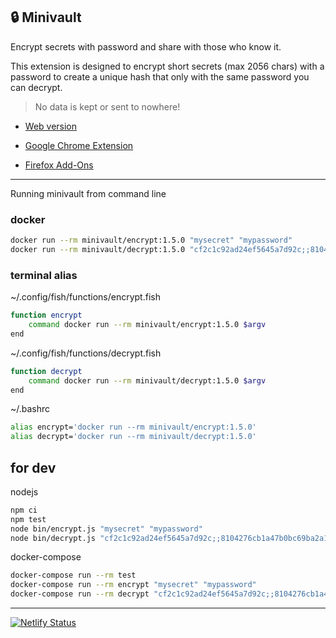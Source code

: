 ## 🔒 Minivault

Encrypt secrets with password and share with those who know it.

This extension is designed to encrypt short secrets (max 2056 chars) with a password to create a unique hash that only with the same password you can decrypt.

> No data is kept or sent to nowhere! 

* [Web version](https://minivault.netlify.app/)

* [Google Chrome Extension](https://chrome.google.com/webstore/detail/minivault/ecnpflgglffkleflcmefcmfpenlagjpk)

* [Firefox Add-Ons](https://addons.mozilla.org/en-US/firefox/addon/minivault/?src=search)

----

Running minivault from command line

### docker

 ```sh
docker run --rm minivault/encrypt:1.5.0 "mysecret" "mypassword"
docker run --rm minivault/decrypt:1.5.0 "cf2c1c92ad24ef5645a7d92c;;8104276cb1a47b0bc69ba2a19115878ff10ee3b4fd6dc28e" "mypassword"
```

### terminal alias

~/.config/fish/functions/encrypt.fish
```sh
function encrypt
    command docker run --rm minivault/encrypt:1.5.0 $argv
end
```

~/.config/fish/functions/decrypt.fish
```sh
function decrypt
    command docker run --rm minivault/decrypt:1.5.0 $argv
end
```

~/.bashrc
```sh
alias encrypt='docker run --rm minivault/encrypt:1.5.0'
alias decrypt='docker run --rm minivault/decrypt:1.5.0'
```

## for dev

nodejs
```sh
npm ci
npm test
node bin/encrypt.js "mysecret" "mypassword"
node bin/decrypt.js "cf2c1c92ad24ef5645a7d92c;;8104276cb1a47b0bc69ba2a19115878ff10ee3b4fd6dc28e" "mypassword"
```

docker-compose 
 ```sh
docker-compose run --rm test
docker-compose run --rm encrypt "mysecret" "mypassword"
docker-compose run --rm decrypt "cf2c1c92ad24ef5645a7d92c;;8104276cb1a47b0bc69ba2a19115878ff10ee3b4fd6dc28e" "mypassword"
```

----
[![Netlify Status](https://api.netlify.com/api/v1/badges/bd352089-df55-449c-933e-c546276550b0/deploy-status)](https://app.netlify.com/sites/minivault/deploys)

